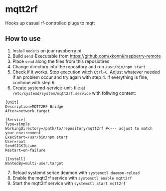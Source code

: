 # mqtt2rf
Hooks up casual rf-controlled plugs to mqtt

## How to use
1. Install `nodejs` on jour raspberry pi
1. Build `send`-Executable from https://github.com/xkonni/raspberry-remote
2. Place `send` along the files from this reposiotires
3. Change directory into the repository and run `/usr/bin/npm start`
4. Check if it works. Stop execution witch `Ctrl+C`. Adjust whatever needed if an problem occur and try again with step 4. If everything is fine, continue with step 6.
5. Create systemd-service-unit-file at `/etc/systemd/system/mqtt2rf.service` with follwing content:
```systemd
[Unit]
Description=MQTT2RF Bridge
After=network.target

[Service]
Type=simple
WorkingDirectory=/path/to/repository/mqtt2rf #<--- adjust to match your environment
ExecStart=/usr/bin/npm start
User=root
SendSIGKILL=no
Restart=on-failure

[Install]
WantedBy=multi-user.target
```
7. Reload systemd serice deamon with `systemctl daemon-reload`
8. Enable the mqtt2rf service with `systemctl enable mqtt2rf`
9. Start the mqtt2rf service with `systemctl start mqtt2rf`
